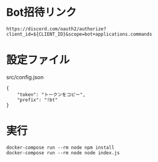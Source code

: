 # Bot招待リンク

```
https://discord.com/oauth2/authorize?client_id=${CLIENT_ID}&scope=bot+applications.commands
```

# 設定ファイル

src/config.json

```
{
    "token": "トークンをコピー",
    "prefix": "!bt"
}
```

# 実行

```
docker-compose run --rm node npm install
docker-compose run --rm node node index.js
```
